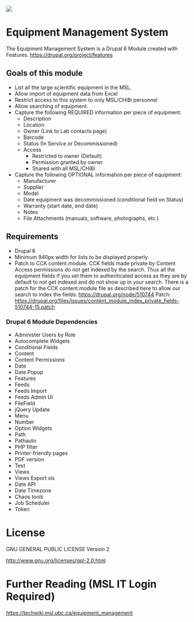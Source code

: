 ![](http://assets.brand.ubc.ca/signatures/2_full_signatures/2_grey5415/rgb/s2g5415.png)

# Equipment Management System
The Equipment Management System is a Drupal 6 Module created with Features.
https://drupal.org/project/features

## Goals of this module
- List all the large scientific equipment in the MSL.
- Allow import of equipment data from Excel
- Restrict access to this system to only MSL/CHiBi personnel
- Allow searching of equipment.
- Capture the following REQUIRED information per piece of equipment:
  - Description
  - Location
  - Owner (Link to Lab contacts page)
  - Barcode
  - Status (In Service or Decommissioned)
  - Access
    - Restricted to owner (Default)
    - Permission granted by owner
    - Shared with all MSL/CHiBi
- Capture the following OPTIONAL information per piece of equipment:
  - Manufacturer
  - Supplier
  - Model
  - Date equipment was decommissioned (conditional field on Status)
  - Warranty (start date, end date)
  - Notes
  - File Attachments (manuals, software, photographs, etc.)

## Requirements
- Drupal 6
- Minimum 940px width for lists to be displayed properly.
- Patch to CCK content.module. CCK fields made private by Content Access permissions do not get indexed by the search. Thus all the equipment fields if you set them to authenticated access as they are by default to not get indexed and do not show up in your search.  There is a patch for the CCK content.module file as described here to allow our search to index the fields: https://drupal.org/node/510744 
Patch: https://drupal.org/files/issues/content_module_index_private_fields-510744-15.patch
  
### Drupal 6 Module Dependencies
- Administer Users by Role
- Autocomplete Widgets
- Conditional Fields
- Content
- Content Permissions
- Date
- Date Popup
- Features
- Feeds
- Feeds Import
- Feeds Admin UI
- FileField
- jQuery Update
- Menu
- Number
- Option Widgets
- Path
- Pathauto
- PHP filter
- Printer-friendly pages
- PDF version
- Text
- Views
- Views Export xls
- Date API
- Date Timezone
- Chaos tools
- Job Scheduler
- Token

# License
GNU GENERAL PUBLIC LICENSE Version 2

http://www.gnu.org/licenses/gpl-2.0.html

# Further Reading (MSL IT Login Required)

https://techwiki.msl.ubc.ca/equipment_management